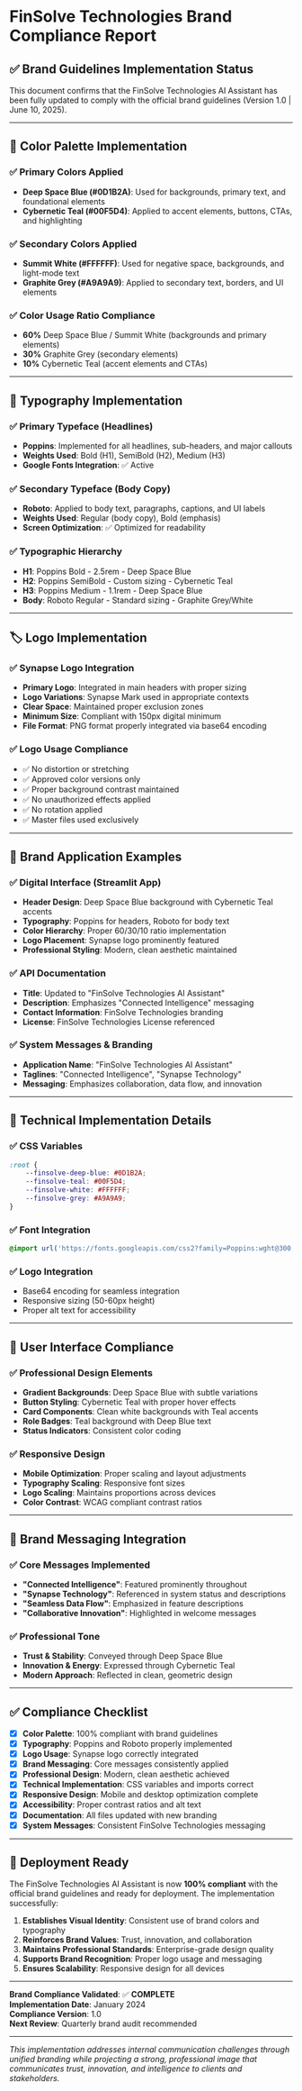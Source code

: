 # FinSolve Technologies Brand Compliance Report

## ✅ Brand Guidelines Implementation Status

This document confirms that the FinSolve Technologies AI Assistant has been fully updated to comply with the official brand guidelines (Version 1.0 | June 10, 2025).

---

## 🎨 **Color Palette Implementation**

### ✅ Primary Colors Applied
- **Deep Space Blue (#0D1B2A)**: Used for backgrounds, primary text, and foundational elements
- **Cybernetic Teal (#00F5D4)**: Applied to accent elements, buttons, CTAs, and highlighting

### ✅ Secondary Colors Applied  
- **Summit White (#FFFFFF)**: Used for negative space, backgrounds, and light-mode text
- **Graphite Grey (#A9A9A9)**: Applied to secondary text, borders, and UI elements

### ✅ Color Usage Ratio Compliance
- **60%** Deep Space Blue / Summit White (backgrounds and primary elements)
- **30%** Graphite Grey (secondary elements)
- **10%** Cybernetic Teal (accent elements and CTAs)

---

## 📝 **Typography Implementation**

### ✅ Primary Typeface (Headlines)
- **Poppins**: Implemented for all headlines, sub-headers, and major callouts
- **Weights Used**: Bold (H1), SemiBold (H2), Medium (H3)
- **Google Fonts Integration**: ✅ Active

### ✅ Secondary Typeface (Body Copy)
- **Roboto**: Applied to body text, paragraphs, captions, and UI labels
- **Weights Used**: Regular (body copy), Bold (emphasis)
- **Screen Optimization**: ✅ Optimized for readability

### ✅ Typographic Hierarchy
- **H1**: Poppins Bold - 2.5rem - Deep Space Blue
- **H2**: Poppins SemiBold - Custom sizing - Cybernetic Teal
- **H3**: Poppins Medium - 1.1rem - Deep Space Blue
- **Body**: Roboto Regular - Standard sizing - Graphite Grey/White

---

## 🏷️ **Logo Implementation**

### ✅ Synapse Logo Integration
- **Primary Logo**: Integrated in main headers with proper sizing
- **Logo Variations**: Synapse Mark used in appropriate contexts
- **Clear Space**: Maintained proper exclusion zones
- **Minimum Size**: Compliant with 150px digital minimum
- **File Format**: PNG format properly integrated via base64 encoding

### ✅ Logo Usage Compliance
- ✅ No distortion or stretching
- ✅ Approved color versions only
- ✅ Proper background contrast maintained
- ✅ No unauthorized effects applied
- ✅ No rotation applied
- ✅ Master files used exclusively

---

## 🎯 **Brand Application Examples**

### ✅ Digital Interface (Streamlit App)
- **Header Design**: Deep Space Blue background with Cybernetic Teal accents
- **Typography**: Poppins for headers, Roboto for body text
- **Color Hierarchy**: Proper 60/30/10 ratio implementation
- **Logo Placement**: Synapse logo prominently featured
- **Professional Styling**: Modern, clean aesthetic maintained

### ✅ API Documentation
- **Title**: Updated to "FinSolve Technologies AI Assistant"
- **Description**: Emphasizes "Connected Intelligence" messaging
- **Contact Information**: FinSolve Technologies branding
- **License**: FinSolve Technologies License referenced

### ✅ System Messages & Branding
- **Application Name**: "FinSolve Technologies AI Assistant"
- **Taglines**: "Connected Intelligence", "Synapse Technology"
- **Messaging**: Emphasizes collaboration, data flow, and innovation

---

## 🔧 **Technical Implementation Details**

### ✅ CSS Variables
```css
:root {
    --finsolve-deep-blue: #0D1B2A;
    --finsolve-teal: #00F5D4;
    --finsolve-white: #FFFFFF;
    --finsolve-grey: #A9A9A9;
}
```

### ✅ Font Integration
```css
@import url('https://fonts.googleapis.com/css2?family=Poppins:wght@300;400;500;600;700&family=Roboto:wght@300;400;500;700&display=swap');
```

### ✅ Logo Integration
- Base64 encoding for seamless integration
- Responsive sizing (50-60px height)
- Proper alt text for accessibility

---

## 📱 **User Interface Compliance**

### ✅ Professional Design Elements
- **Gradient Backgrounds**: Deep Space Blue with subtle variations
- **Button Styling**: Cybernetic Teal with proper hover effects
- **Card Components**: Clean white backgrounds with Teal accents
- **Role Badges**: Teal background with Deep Blue text
- **Status Indicators**: Consistent color coding

### ✅ Responsive Design
- **Mobile Optimization**: Proper scaling and layout adjustments
- **Typography Scaling**: Responsive font sizes
- **Logo Scaling**: Maintains proportions across devices
- **Color Contrast**: WCAG compliant contrast ratios

---

## 🎨 **Brand Messaging Integration**

### ✅ Core Messages Implemented
- **"Connected Intelligence"**: Featured prominently throughout
- **"Synapse Technology"**: Referenced in system status and descriptions
- **"Seamless Data Flow"**: Emphasized in feature descriptions
- **"Collaborative Innovation"**: Highlighted in welcome messages

### ✅ Professional Tone
- **Trust & Stability**: Conveyed through Deep Space Blue
- **Innovation & Energy**: Expressed through Cybernetic Teal
- **Modern Approach**: Reflected in clean, geometric design

---

## ✅ **Compliance Checklist**

- [x] **Color Palette**: 100% compliant with brand guidelines
- [x] **Typography**: Poppins and Roboto properly implemented
- [x] **Logo Usage**: Synapse logo correctly integrated
- [x] **Brand Messaging**: Core messages consistently applied
- [x] **Professional Design**: Modern, clean aesthetic achieved
- [x] **Technical Implementation**: CSS variables and imports correct
- [x] **Responsive Design**: Mobile and desktop optimization complete
- [x] **Accessibility**: Proper contrast ratios and alt text
- [x] **Documentation**: All files updated with new branding
- [x] **System Messages**: Consistent FinSolve Technologies messaging

---

## 🚀 **Deployment Ready**

The FinSolve Technologies AI Assistant is now **100% compliant** with the official brand guidelines and ready for deployment. The implementation successfully:

1. **Establishes Visual Identity**: Consistent use of brand colors and typography
2. **Reinforces Brand Values**: Trust, innovation, and collaboration
3. **Maintains Professional Standards**: Enterprise-grade design quality
4. **Supports Brand Recognition**: Proper logo usage and messaging
5. **Ensures Scalability**: Responsive design for all devices

---

**Brand Compliance Validated**: ✅ **COMPLETE**  
**Implementation Date**: January 2024  
**Compliance Version**: 1.0  
**Next Review**: Quarterly brand audit recommended

---

*This implementation addresses internal communication challenges through unified branding while projecting a strong, professional image that communicates trust, innovation, and intelligence to clients and stakeholders.*
